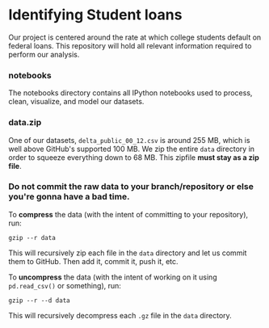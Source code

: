 # Identifying Student loans

Our project is centered around the rate at which college students default on federal loans. This repository will hold all relevant information required to perform our analysis.

### notebooks

The notebooks directory contains all IPython notebooks used to process, clean, visualize, and model our datasets.

### data.zip

One of our datasets, `delta_public_00_12.csv` is around 255 MB, which is well above GitHub's supported 100 MB. We zip the entire `data` directory in order to squeeze everything down to 68 MB. This zipfile **must stay as a zip file**. 

### Do not commit the raw data to your branch/repository or else you're gonna have a bad time.

To **compress** the data (with the intent of committing to your repository), run:

	gzip --r data
	
This will recursively zip each file in the `data` directory and let us commit them to GitHub. Then add it, commit it, push it, etc.

To **uncompress** the data (with the intent of working on it using `pd.read_csv()` or something), run:

	gzip --r --d data
	
This will recursively decompress each `.gz` file in the `data` directory.